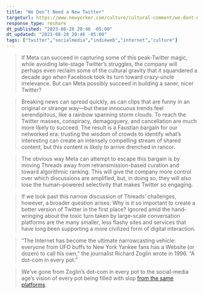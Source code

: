 ```yaml
---
title: "We Don’t Need a New Twitter"
targeturl: https://www.newyorker.com/culture/cultural-comment/we-dont-need-a-new-twitter
response_type: reshare
dt_published: "2023-08-28 20:46 -05:00"
dt_updated: "2023-08-28 20:46 -05:00"
tags: ["twitter","socialmedia","indieweb","internet","culture"]
---
```


> If Meta can succeed in capturing some of this peak-Twitter magic, while avoiding late-stage Twitter’s struggles, the company will perhaps even reclaim some of the cultural gravity that it squandered a decade ago when Facebook took its turn toward crazy-uncle irrelevance. But can Meta possibly succeed in building a saner, nicer Twitter?

> Breaking news can spread quickly, as can clips that are funny in an original or strange way—but these innocuous trends feel serendipitous, like a rainbow spanning storm clouds. To reach the Twitter masses, conspiracy, demagoguery, and cancellation are much more likely to succeed. The result is a Faustian bargain for our networked era: trusting the wisdom of crowds to identify what’s interesting can create an intensely compelling stream of shared content, but this content is likely to arrive drenched in rancor.

> The obvious way Meta can attempt to escape this bargain is by moving Threads away from retransmission-based curation and toward algorithmic ranking. This will give the company more control over which discussions are amplified, but, in doing so, they will also lose the human-powered selectivity that makes Twitter so engaging. 

> If we look past this narrow discussion of Threads’ challenges, however, a broader question arises: Why is it so important to create a better version of Twitter in the first place? Ignored amid the hand-wringing about the toxic turn taken by large-scale conversation platforms are the many smaller, less flashy sites and services that have long been supporting a more civilized form of digital interaction.

> “The Internet has become the ultimate narrowcasting vehicle: everyone from UFO buffs to New York Yankee fans has a Website (or dozen) to call his own,” the journalist Richard Zoglin wrote in 1996. “A dot-com in every pot.”

> We’ve gone from Zoglin’s dot-com in every pot to the social-media age’s vision of every pot being filled with slop [from the same platforms](https://www.newyorker.com/culture/cultural-comment/tiktok-and-the-fall-of-the-social-media-giants).